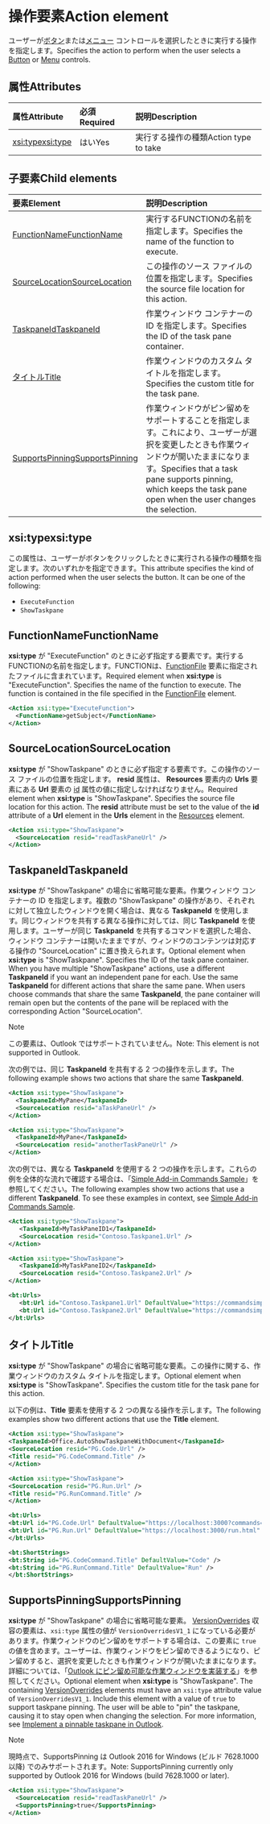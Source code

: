 # <a name="action-element"></a><span data-ttu-id="16041-101">操作要素</span><span class="sxs-lookup"><span data-stu-id="16041-101">Action element</span></span>

<span data-ttu-id="16041-102">ユーザーが[ボタン](control.md#button-control)または[メニュー](control.md#menu-dropdown-button-controls) コントロールを選択したときに実行する操作を指定します。</span><span class="sxs-lookup"><span data-stu-id="16041-102">Specifies the action to perform when the user selects a  [Button](control.md#button-control) or [Menu](control.md#menu-dropdown-button-controls) controls.</span></span>
 
## <a name="attributes"></a><span data-ttu-id="16041-103">属性</span><span class="sxs-lookup"><span data-stu-id="16041-103">Attributes</span></span>

|  <span data-ttu-id="16041-104">属性</span><span class="sxs-lookup"><span data-stu-id="16041-104">Attribute</span></span>  |  <span data-ttu-id="16041-105">必須</span><span class="sxs-lookup"><span data-stu-id="16041-105">Required</span></span>  |  <span data-ttu-id="16041-106">説明</span><span class="sxs-lookup"><span data-stu-id="16041-106">Description</span></span>  |
|:-----|:-----|:-----|
|  [<span data-ttu-id="16041-107">xsi:type</span><span class="sxs-lookup"><span data-stu-id="16041-107">xsi:type</span></span>](#xsitype)  |  <span data-ttu-id="16041-108">はい</span><span class="sxs-lookup"><span data-stu-id="16041-108">Yes</span></span>  | <span data-ttu-id="16041-109">実行する操作の種類</span><span class="sxs-lookup"><span data-stu-id="16041-109">Action type to take</span></span>|

## <a name="child-elements"></a><span data-ttu-id="16041-110">子要素</span><span class="sxs-lookup"><span data-stu-id="16041-110">Child elements</span></span>

|  <span data-ttu-id="16041-111">要素</span><span class="sxs-lookup"><span data-stu-id="16041-111">Element</span></span> |  <span data-ttu-id="16041-112">説明</span><span class="sxs-lookup"><span data-stu-id="16041-112">Description</span></span>  |
|:-----|:-----|
|  [<span data-ttu-id="16041-113">FunctionName</span><span class="sxs-lookup"><span data-stu-id="16041-113">FunctionName</span></span>](#functionname) |    <span data-ttu-id="16041-114">実行するFUNCTIONの名前を指定します。</span><span class="sxs-lookup"><span data-stu-id="16041-114">Specifies the name of the function to execute.</span></span> |
|  [<span data-ttu-id="16041-115">SourceLocation</span><span class="sxs-lookup"><span data-stu-id="16041-115">SourceLocation</span></span>](#sourcelocation) |    <span data-ttu-id="16041-116">この操作のソース ファイルの位置を指定します。</span><span class="sxs-lookup"><span data-stu-id="16041-116">Specifies the source file location for this action.</span></span> |
|  [<span data-ttu-id="16041-117">TaskpaneId</span><span class="sxs-lookup"><span data-stu-id="16041-117">TaskpaneId</span></span>](#taskpaneid) | <span data-ttu-id="16041-118">作業ウィンドウ コンテナーの ID を指定します。</span><span class="sxs-lookup"><span data-stu-id="16041-118">Specifies the ID of the task pane container.</span></span>|
|  [<span data-ttu-id="16041-119">タイトル</span><span class="sxs-lookup"><span data-stu-id="16041-119">Title</span></span>](#title) | <span data-ttu-id="16041-120">作業ウィンドウのカスタム タイトルを指定します。</span><span class="sxs-lookup"><span data-stu-id="16041-120">Specifies the custom title for the task pane.</span></span>|
|  [<span data-ttu-id="16041-121">SupportsPinning</span><span class="sxs-lookup"><span data-stu-id="16041-121">SupportsPinning</span></span>](#supportspinning) | <span data-ttu-id="16041-122">作業ウィンドウがピン留めをサポートすることを指定します。これにより、ユーザーが選択を変更したときも作業ウィンドウが開いたままになります。</span><span class="sxs-lookup"><span data-stu-id="16041-122">Specifies that a task pane supports pinning, which keeps the task pane open when the user changes the selection.</span></span>|
  

## <a name="xsitype"></a><span data-ttu-id="16041-123">xsi:type</span><span class="sxs-lookup"><span data-stu-id="16041-123">xsi:type</span></span>

<span data-ttu-id="16041-p101">この属性は、ユーザーがボタンをクリックしたときに実行される操作の種類を指定します。次のいずれかを指定できます。</span><span class="sxs-lookup"><span data-stu-id="16041-p101">This attribute specifies the kind of action performed when the user selects the button. It can be one of the following:</span></span>

- `ExecuteFunction`
- `ShowTaskpane`

## <a name="functionname"></a><span data-ttu-id="16041-126">FunctionName</span><span class="sxs-lookup"><span data-stu-id="16041-126">FunctionName</span></span>

<span data-ttu-id="16041-p102">**xsi:type** が "ExecuteFunction" のときに必ず指定する要素です。実行するFUNCTIONの名前を指定します。FUNCTIONは、[FunctionFile](functionfile.md) 要素に指定されたファイルに含まれています。</span><span class="sxs-lookup"><span data-stu-id="16041-p102">Required element when **xsi:type** is "ExecuteFunction". Specifies the name of the function to execute. The function is contained in the file specified in the [FunctionFile](functionfile.md) element.</span></span>

```xml
<Action xsi:type="ExecuteFunction">
  <FunctionName>getSubject</FunctionName>
</Action>
```

## <a name="sourcelocation"></a><span data-ttu-id="16041-130">SourceLocation</span><span class="sxs-lookup"><span data-stu-id="16041-130">SourceLocation</span></span>

<span data-ttu-id="16041-p103">**xsi:type** が "ShowTaskpane" のときに必ず指定する要素です。この操作のソース ファイルの位置を指定します。 **resid** 属性は、 **Resources** 要素内の **Urls** 要素にある **Url** 要素の [id](resources.md) 属性の値に指定しなければなりません。</span><span class="sxs-lookup"><span data-stu-id="16041-p103">Required element when  **xsi:type** is "ShowTaskpane". Specifies the source file location for this action. The **resid** attribute must be set to the value of the **id** attribute of a **Url** element in the **Urls** element in the [Resources](resources.md) element.</span></span>

```xml
<Action xsi:type="ShowTaskpane">
  <SourceLocation resid="readTaskPaneUrl" />
</Action>
```  

## <a name="taskpaneid"></a><span data-ttu-id="16041-134">TaskpaneId</span><span class="sxs-lookup"><span data-stu-id="16041-134">TaskpaneId</span></span>

<span data-ttu-id="16041-p104">**xsi:type** が "ShowTaskpane" の場合に省略可能な要素。作業ウィンドウ コンテナーの ID を指定します。複数の "ShowTaskpane" の操作があり、それぞれに対して独立したウィンドウを開く場合は、異なる **TaskpaneId** を使用します。同じウィンドウを共有する異なる操作に対しては、同じ **TaskpaneId** を使用します。ユーザーが同じ **TaskpaneId** を共有するコマンドを選択した場合、ウィンドウ コンテナーは開いたままですが、ウィンドウのコンテンツは対応する操作の "SourceLocation" に置き換えられます。</span><span class="sxs-lookup"><span data-stu-id="16041-p104">Optional element when  **xsi:type** is "ShowTaskpane". Specifies the ID of the task pane container. When you have multiple "ShowTaskpane" actions, use a different **TaskpaneId** if you want an independent pane for each. Use the same **TaskpaneId** for  different actions that share the same pane. When users choose commands that share the same **TaskpaneId**, the pane container will remain open but the contents of the pane will be replaced with the corresponding Action "SourceLocation".</span></span> 

> [!NOTE]
> <span data-ttu-id="16041-140">この要素は、Outlook ではサポートされていません。</span><span class="sxs-lookup"><span data-stu-id="16041-140">Note: This element is not supported in Outlook.</span></span>

<span data-ttu-id="16041-141">次の例では、同じ **TaskpaneId** を共有する 2 つの操作を示します。</span><span class="sxs-lookup"><span data-stu-id="16041-141">The following example shows two actions that share the same **TaskpaneId**.</span></span> 

```xml
<Action xsi:type="ShowTaskpane">
  <TaskpaneId>MyPane</TaskpaneId>
  <SourceLocation resid="aTaskPaneUrl" />
</Action>

<Action xsi:type="ShowTaskpane">
  <TaskpaneId>MyPane</TaskpaneId>
  <SourceLocation resid="anotherTaskPaneUrl" />
</Action>
```  

<span data-ttu-id="16041-p105">次の例では、異なる **TaskpaneId** を使用する 2 つの操作を示します。これらの例を全体的な流れで確認する場合は、「[Simple Add-in Commands Sample](https://github.com/OfficeDev/Office-Add-in-Commands-Samples/blob/master/Simple/Manifest/SimpleAddin.xml)」を参照してください。</span><span class="sxs-lookup"><span data-stu-id="16041-p105">The following examples show two actions that use a different **TaskpaneId**. To see these examples in context, see [Simple Add-in Commands Sample](https://github.com/OfficeDev/Office-Add-in-Commands-Samples/blob/master/Simple/Manifest/SimpleAddin.xml).</span></span>

```xml
<Action xsi:type="ShowTaskpane">
   <TaskpaneId>MyTaskPaneID1</TaskpaneId>
   <SourceLocation resid="Contoso.Taskpane1.Url" />
</Action>

<Action xsi:type="ShowTaskpane">
   <TaskpaneId>MyTaskPaneID2</TaskpaneId>
   <SourceLocation resid="Contoso.Taskpane2.Url" />
</Action>
```  

```xml
<bt:Urls>
   <bt:Url id="Contoso.Taskpane1.Url" DefaultValue="https://commandsimple.azurewebsites.net/Taskpane.html" />
   <bt:Url id="Contoso.Taskpane2.Url" DefaultValue="https://commandsimple.azurewebsites.net/Taskpane2.html" />
</bt:Urls>
```  

## <a name="title"></a><span data-ttu-id="16041-144">タイトル</span><span class="sxs-lookup"><span data-stu-id="16041-144">Title</span></span>
<span data-ttu-id="16041-p106">**xsi:type** が "ShowTaskpane" の場合に省略可能な要素。この操作に関する、作業ウィンドウのカスタム タイトルを指定します。</span><span class="sxs-lookup"><span data-stu-id="16041-p106">Optional element when  **xsi:type** is "ShowTaskpane". Specifies the custom title for the task pane for this action.</span></span> 

<span data-ttu-id="16041-147">以下の例は、**Title** 要素を使用する 2 つの異なる操作を示します。</span><span class="sxs-lookup"><span data-stu-id="16041-147">The following examples show two different actions that use the **Title** element.</span></span>

```xml
<Action xsi:type="ShowTaskpane">
<TaskpaneId>Office.AutoShowTaskpaneWithDocument</TaskpaneId>
<SourceLocation resid="PG.Code.Url" />
<Title resid="PG.CodeCommand.Title" />
</Action>
``` 

```xml
<Action xsi:type="ShowTaskpane">
<SourceLocation resid="PG.Run.Url" />
<Title resid="PG.RunCommand.Title" />
</Action>
``` 

```xml
<bt:Urls>
<bt:Url id="PG.Code.Url" DefaultValue="https://localhost:3000?commands=1" />
<bt:Url id="PG.Run.Url" DefaultValue="https://localhost:3000/run.html" />
</bt:Urls>
``` 

```xml
<bt:ShortStrings>
<bt:String id="PG.CodeCommand.Title" DefaultValue="Code" />
<bt:String id="PG.RunCommand.Title" DefaultValue="Run" />
</bt:ShortStrings>
``` 

## <a name="supportspinning"></a><span data-ttu-id="16041-148">SupportsPinning</span><span class="sxs-lookup"><span data-stu-id="16041-148">SupportsPinning</span></span>

<span data-ttu-id="16041-p107">**xsi:type** が "ShowTaskpane" の場合に省略可能な要素。 [VersionOverrides](versionoverrides.md) 収容の要素は、`xsi:type` 属性の値が `VersionOverridesV1_1` になっている必要があります。作業ウィンドウのピン留めをサポートする場合は、この要素に `true` の値を含めます。ユーザーは、作業ウィンドウをピン留めできるようになり、ピン留めすると、選択を変更したときも作業ウィンドウが開いたままになります。詳細については、「[Outlook にピン留め可能な作業ウィンドウを実装する](https://docs.microsoft.com/outlook/add-ins/pinnable-taskpane)」を参照してください。</span><span class="sxs-lookup"><span data-stu-id="16041-p107">Optional element when **xsi:type** is "ShowTaskpane". The containing [VersionOverrides](versionoverrides.md) elements must have an `xsi:type` attribute value of `VersionOverridesV1_1`. Include this element with a value of `true` to support taskpane pinning. The user will be able to "pin" the taskpane, causing it to stay open when changing the selection. For more information, see [Implement a pinnable taskpane in Outlook](https://docs.microsoft.com/outlook/add-ins/pinnable-taskpane).</span></span>

> [!NOTE]
> <span data-ttu-id="16041-154">現時点で、SupportsPinning は Outlook 2016 for Windows (ビルド 7628.1000 以降) でのみサポートされます。</span><span class="sxs-lookup"><span data-stu-id="16041-154">Note: SupportsPinning currently only supported by Outlook 2016 for Windows (build 7628.1000 or later).</span></span>

```xml
<Action xsi:type="ShowTaskpane">
  <SourceLocation resid="readTaskPaneUrl" />
  <SupportsPinning>true</SupportsPinning>
</Action>
```



